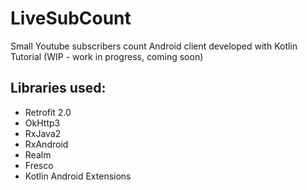 # LiveSubCount
Small Youtube subscribers count Android client developed with Kotlin
Tutorial (WIP - work in progress, coming soon)
## Libraries used:
- Retrofit 2.0
- OkHttp3
- RxJava2
- RxAndroid
- Realm
- Fresco
- Kotlin Android Extensions
